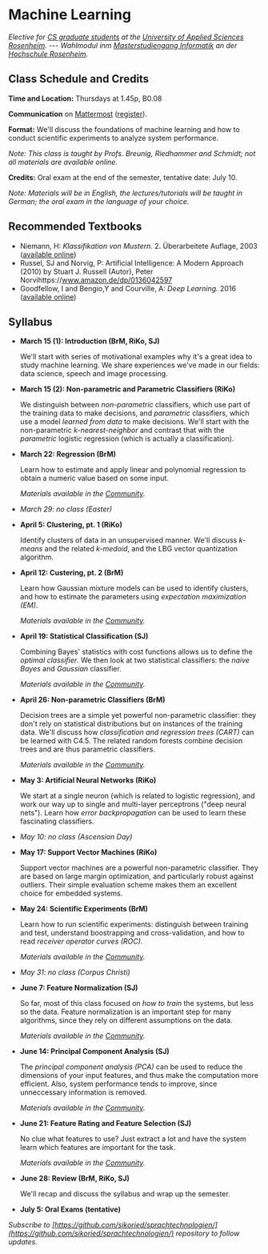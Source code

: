 # Machine Learning

_Elective for [CS graduate students](https://www.fh-rosenheim.de/technik/informatik-mathematik/informatik-master/) at the [University of Applied Sciences Rosenheim](https://www.fh-rosenheim.de). --- Wahlmodul inm [Masterstudiengang Informatik](https://www.fh-rosenheim.de/technik/informatik-mathematik/informatik-master/) an der [Hochschule Rosenheim](https://www.fh-rosenheim.de)._



## Class Schedule and Credits

**Time and Location:** Thursdays at 1.45p, B0.08

**Communication** on [Mattermost](https://inf-mattermost.fh-rosenheim.de/ml-2018/channels/town-square) ([register](https://inf-mattermost.fh-rosenheim.de/signup_user_complete/?id=xuci9kd4fjrcpkzc64yxxrxw4a)).

**Format:** We'll discuss the foundations of machine learning and how to conduct scientific experiments to analyze system performance.

_Note: This class is taught by Profs. Breunig, Riedhammer and Schmidt; not all materials are available online._


**Credits:** Oral exam at the end of the semester, tentative date: July 10.


_Note: Materials will be in English, the lectures/tutorials will be taught in German; the oral exam in the language of your choice._


## Recommended Textbooks

- Niemann, H: _Klassifikation von Mustern._ 2. Überarbeitete Auflage, 2003 ([available online](https://www5.cs.fau.de/fileadmin/Persons/NiemannHeinrich/klassifikation-von-mustern/m00-www.pdf))
- Russel, SJ and Norvig, P: Artificial Intelligence: A Modern Approach (2010)
by Stuart J. Russell  (Autor),‎ Peter Norvihttps://www.amazon.de/dp/0136042597
- Goodfellow, I and Bengio,Y and Courville, A: _Deep Learning._ 2016 ([available online](http://www.deeplearningbook.org/))


## Syllabus

- **March 15 (1): Introduction (BrM, RiKo, SJ)**
	
	We'll start with series of motivational examples why it's a great idea to study machine learning.
	We share experiences we've made in our fields: data science, speech and image processing.

- **March 15 (2): Non-parametric and Parametric Classifiers (RiKo)**
	
	We distinguish between _non-parametric_ classifiers, which use part of the training data to make decisions, and _parametric_ classifiers, which use a model _learned from data_ to make decisions.
	We'll start with the non-parametric _k-nearest-neighbor_ and contrast that with the _parametric_ logistic regression (which is actually a classification).

- **March 22: Regression (BrM)**
	
	Learn how to estimate and apply linear and polynomial regression to obtain a numeric value based on some input.
	
	_Materials available in the [Community](https://www.fh-rosenheim.de/community/inf-community/lehrveranstaltungen/)._

- _March 29: no class (Easter)_

- **April 5: Clustering, pt. 1 (RiKo)**
	
	Identify clusters of data in an unsupervised manner.
	We'll discuss _k-means_ and the related _k-medoid_, and the LBG vector quantization algorithm.

- **April 12: Custering, pt. 2 (BrM)**

	Learn how Gaussian mixture models can be used to identify clusters, and how to estimate the parameters using _expectation maximization (EM)_.

	_Materials available in the [Community](https://www.fh-rosenheim.de/community/inf-community/lehrveranstaltungen/)._

- **April 19: Statistical Classification (SJ)**
	
	Combining Bayes' statistics with cost functions allows us to define the _optimal classifier_.
	We then look at two statistical classifiers: the _naive Bayes_ and _Gaussian_ classifier.

	_Materials available in the [Community](https://www.fh-rosenheim.de/community/inf-community/lehrveranstaltungen/)._

- **April 26: Non-parametric Classifiers (BrM)**

	Decision trees are a simple yet powerful non-parametric classifier: they don't rely on statistical distributions but on instances of the training data.
	We'll discuss how _classification and regression trees (CART)_ can be learned with C4.5.
	The related random forests combine decision trees and are thus parametric classifiers.

	_Materials available in the [Community](https://www.fh-rosenheim.de/community/inf-community/lehrveranstaltungen/)._

- **May 3: Artificial Neural Networks (RiKo)**
	
	We start at a single neuron (which is related to logistic regression), and work our way up to single and multi-layer perceptrons ("deep neural nets").
	Learn how _error backpropagation_ can be used to learn these fascinating classifiers.

- _May 10: no class (Ascension Day)_

- **May 17: Support Vector Machines (RiKo)**

	Support vector machines are a powerful non-parametric classifier.
	They are based on large margin optimization, and particularly robust against outliers.
	Their simple evaluation scheme makes them an excellent choice for embedded systems.

- **May 24: Scientific Experiments (BrM)**

	Learn how to run scientific experiments: distinguish between training and test, understand boostrapping and cross-validation, and how to read _receiver operator curves (ROC)_.

	_Materials available in the [Community](https://www.fh-rosenheim.de/community/inf-community/lehrveranstaltungen/)._

- _May 31: no class (Corpus Christi)_

- **June 7: Feature Normalization (SJ)**
	
	So far, most of this class focused on _how to train_ the systems, but less so the data.
	Feature normalization is an important step for many algorithms, since they rely on different assumptions on the data.

	_Materials available in the [Community](https://www.fh-rosenheim.de/community/inf-community/lehrveranstaltungen/)._

- **June 14: Principal Component Analysis (SJ)**

	The _principal component analysis (PCA)_ can be used to reduce the dimensions of your input features, and thus make the computation more efficient.
	Also, system performance tends to improve, since unneccessary information is removed.
	
	_Materials available in the [Community](https://www.fh-rosenheim.de/community/inf-community/lehrveranstaltungen/)._

- **June 21: Feature Rating and Feature Selection (SJ)**

	No clue what features to use?
	Just extract a lot and have the system learn which features are important for the task.

	_Materials available in the [Community](https://www.fh-rosenheim.de/community/inf-community/lehrveranstaltungen/)._

- **June 28: Review (BrM, RiKo, SJ)**

	We'll recap and discuss the syllabus and wrap up the semester.

- **July 5: Oral Exams (tentative)**


_Subscribe to [https://github.com/sikoried/sprachtechnologien/](https://github.com/sikoried/sprachtechnologien/) repository to follow updates._
